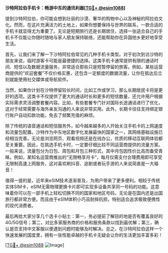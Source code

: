 **沙特阿拉伯手机卡：畅游中东的通讯利器[[TG💪+ @esim1088](https://t.me/s/esim1088)]**

提到沙特阿拉伯，你可能会想到壮丽的沙漠、奢华的购物中心以及神秘的阿拉伯文化。然而，在这片充满活力的土地上，如果你想要保持与世界的联系，一款合适的手机卡就显得尤为重要了。无论是短期旅行还是长期居住，选择一张适合自己的手机卡不仅能让你随时随地与家人朋友保持联络，还能帮助你在异国他乡更好地享受生活。

首先，让我们来了解一下沙特阿拉伯常见的几种手机卡类型。对于初次到访沙特的朋友来说，临时游客卡可能是最便捷的选择。这类手机卡通常提供有限的通话时间、短信以及数据流量服务，非常适合那些只是短暂停留的旅客。例如，某些运营商提供的“欢迎套餐”不仅价格实惠，还包含一定额度的数据流量，让你在抵达后立刻就能使用社交媒体或导航软件。

当然，如果你计划在沙特停留较长时间，比如工作或学习，那么长期居民卡将是更好的选项。这类卡不仅提供了更大的通话时长和更多的短信数量，还允许用户根据实际需求灵活调整套餐内容。比如，有些套餐专门针对国际长途通话进行了优化，这对于经常需要与海外亲友沟通的人来说非常实用。此外，长期卡往往支持绑定银行账户自动扣款功能，免去了频繁充值的麻烦。

除了传统的语音通话和短信服务外，如今越来越多的人开始关注手机卡的上网速度和流量包配置。沙特作为中东地区数字化发展最快的国家之一，其网络基础设施已经相当完善。无论是浏览网页、观看视频还是在线办公，优质的移动互联网体验都至关重要。因此，在挑选手机卡时，一定要仔细比较不同运营商提供的流量方案。一般来说，流量包分为日包、周包和月包三种形式，其中月包因性价比高而备受青睐。例如，某知名运营商推出的“无限畅享月卡”，每月仅需支付合理费用即可享受无限制高速上网服务，这对喜欢刷抖音、追剧或者玩手游的人来说简直是一大福音！

值得一提的是，近年来eSIM技术逐渐普及，为用户带来了更多便利。相较于传统实体SIM卡，eSIM无需物理更换卡片即可实现多设备共享同一号码的功能。这意味着你可以在一部手机上轻松切换不同的国家和地区号码，无论是在国内还是出国旅行都非常方便。而且由于eSIM体积小巧且耐摔抗损，特别适合追求极致便携性的现代消费者。

最后再给大家分享几个选卡小贴士：第一，务必提前了解目的地是否有覆盖良好的4G/5G信号；第二，对比多家服务商的价格和服务条款以找到最优解；第三，确认是否支持中文客服以便遇到问题时能够及时解决。总之，在沙特阿拉伯这样一个快速发展的国度里，拥有一张性能卓越的手机卡无疑会让你的生活更加丰富多彩！

[[TG💪+ @esim1088](https://t.me/s/esim1088) ![Image](https://i.postimg.cc/4NQfJmqS/Snipaste-2025-05-13-00-14-12.png)]